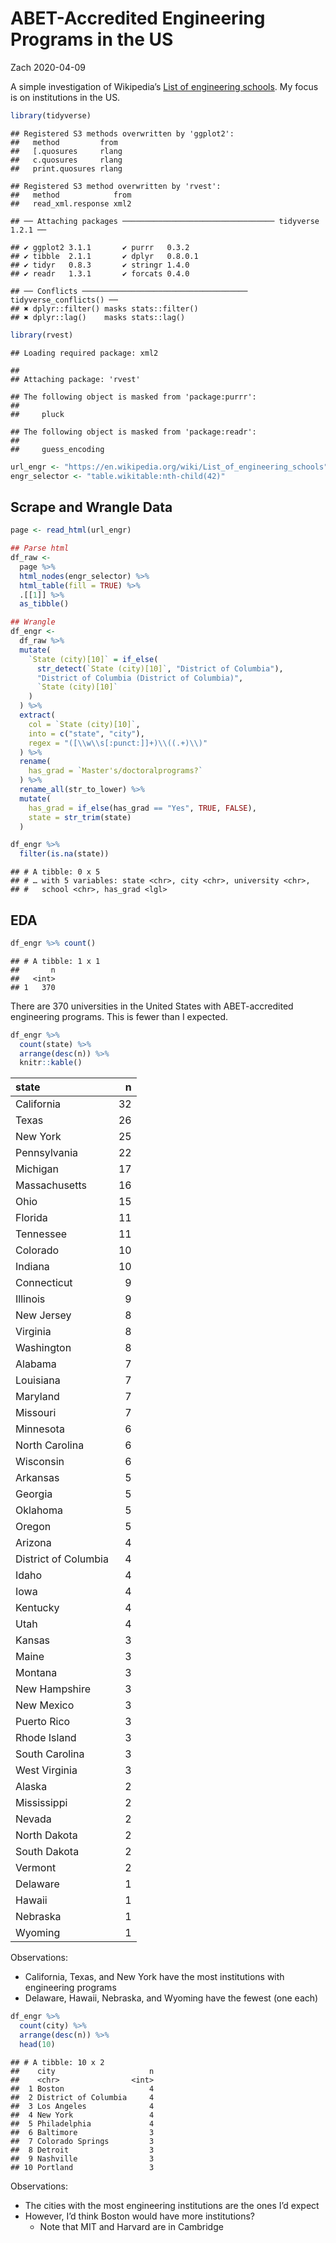 ABET-Accredited Engineering Programs in the US
================
Zach
2020-04-09

A simple investigation of Wikipedia’s [List of engineering
schools](https://en.wikipedia.org/wiki/List_of_engineering_schools). My
focus is on institutions in the US.

``` r
library(tidyverse)
```

    ## Registered S3 methods overwritten by 'ggplot2':
    ##   method         from 
    ##   [.quosures     rlang
    ##   c.quosures     rlang
    ##   print.quosures rlang

    ## Registered S3 method overwritten by 'rvest':
    ##   method            from
    ##   read_xml.response xml2

    ## ── Attaching packages ────────────────────────────────── tidyverse 1.2.1 ──

    ## ✔ ggplot2 3.1.1       ✔ purrr   0.3.2  
    ## ✔ tibble  2.1.1       ✔ dplyr   0.8.0.1
    ## ✔ tidyr   0.8.3       ✔ stringr 1.4.0  
    ## ✔ readr   1.3.1       ✔ forcats 0.4.0

    ## ── Conflicts ───────────────────────────────────── tidyverse_conflicts() ──
    ## ✖ dplyr::filter() masks stats::filter()
    ## ✖ dplyr::lag()    masks stats::lag()

``` r
library(rvest)
```

    ## Loading required package: xml2

    ## 
    ## Attaching package: 'rvest'

    ## The following object is masked from 'package:purrr':
    ## 
    ##     pluck

    ## The following object is masked from 'package:readr':
    ## 
    ##     guess_encoding

``` r
url_engr <- "https://en.wikipedia.org/wiki/List_of_engineering_schools"
engr_selector <- "table.wikitable:nth-child(42)"
```

## Scrape and Wrangle Data

<!-- -------------------------------------------------- -->

``` r
page <- read_html(url_engr)
```

``` r
## Parse html
df_raw <-
  page %>%
  html_nodes(engr_selector) %>%
  html_table(fill = TRUE) %>%
  .[[1]] %>%
  as_tibble()

## Wrangle
df_engr <-
  df_raw %>%
  mutate(
    `State (city)[10]` = if_else(
      str_detect(`State (city)[10]`, "District of Columbia"),
      "District of Columbia (District of Columbia)",
      `State (city)[10]`
    )
  ) %>%
  extract(
    col = `State (city)[10]`,
    into = c("state", "city"),
    regex = "([\\w\\s[:punct:]]+)\\((.+)\\)"
  ) %>%
  rename(
    has_grad = `Master's/doctoralprograms?`
  ) %>%
  rename_all(str_to_lower) %>%
  mutate(
    has_grad = if_else(has_grad == "Yes", TRUE, FALSE),
    state = str_trim(state)
  )

df_engr %>%
  filter(is.na(state))
```

    ## # A tibble: 0 x 5
    ## # … with 5 variables: state <chr>, city <chr>, university <chr>,
    ## #   school <chr>, has_grad <lgl>

## EDA

<!-- -------------------------------------------------- -->

``` r
df_engr %>% count()
```

    ## # A tibble: 1 x 1
    ##       n
    ##   <int>
    ## 1   370

There are 370 universities in the United States with ABET-accredited
engineering programs. This is fewer than I expected.

``` r
df_engr %>%
  count(state) %>%
  arrange(desc(n)) %>%
  knitr::kable()
```

| state                |  n |
| :------------------- | -: |
| California           | 32 |
| Texas                | 26 |
| New York             | 25 |
| Pennsylvania         | 22 |
| Michigan             | 17 |
| Massachusetts        | 16 |
| Ohio                 | 15 |
| Florida              | 11 |
| Tennessee            | 11 |
| Colorado             | 10 |
| Indiana              | 10 |
| Connecticut          |  9 |
| Illinois             |  9 |
| New Jersey           |  8 |
| Virginia             |  8 |
| Washington           |  8 |
| Alabama              |  7 |
| Louisiana            |  7 |
| Maryland             |  7 |
| Missouri             |  7 |
| Minnesota            |  6 |
| North Carolina       |  6 |
| Wisconsin            |  6 |
| Arkansas             |  5 |
| Georgia              |  5 |
| Oklahoma             |  5 |
| Oregon               |  5 |
| Arizona              |  4 |
| District of Columbia |  4 |
| Idaho                |  4 |
| Iowa                 |  4 |
| Kentucky             |  4 |
| Utah                 |  4 |
| Kansas               |  3 |
| Maine                |  3 |
| Montana              |  3 |
| New Hampshire        |  3 |
| New Mexico           |  3 |
| Puerto Rico          |  3 |
| Rhode Island         |  3 |
| South Carolina       |  3 |
| West Virginia        |  3 |
| Alaska               |  2 |
| Mississippi          |  2 |
| Nevada               |  2 |
| North Dakota         |  2 |
| South Dakota         |  2 |
| Vermont              |  2 |
| Delaware             |  1 |
| Hawaii               |  1 |
| Nebraska             |  1 |
| Wyoming              |  1 |

Observations:

  - California, Texas, and New York have the most institutions with
    engineering programs
  - Delaware, Hawaii, Nebraska, and Wyoming have the fewest (one each)

<!-- end list -->

``` r
df_engr %>%
  count(city) %>%
  arrange(desc(n)) %>%
  head(10)
```

    ## # A tibble: 10 x 2
    ##    city                     n
    ##    <chr>                <int>
    ##  1 Boston                   4
    ##  2 District of Columbia     4
    ##  3 Los Angeles              4
    ##  4 New York                 4
    ##  5 Philadelphia             4
    ##  6 Baltimore                3
    ##  7 Colorado Springs         3
    ##  8 Detroit                  3
    ##  9 Nashville                3
    ## 10 Portland                 3

Observations:

  - The cities with the most engineering institutions are the ones I’d
    expect
  - However, I’d think Boston would have more institutions?
      - Note that MIT and Harvard are in Cambridge
